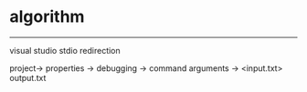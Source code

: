 # algorithm

---
visual studio stdio redirection

project-> properties -> debugging -> command arguments -> <input.txt> output.txt
